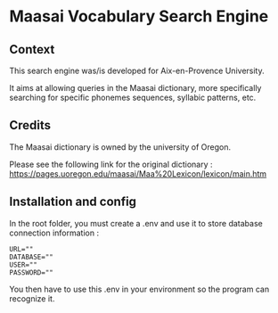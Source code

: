 # Maasai Vocabulary Search Engine

## Context
This search engine was/is developed for Aix-en-Provence University. 

It aims at allowing queries in the Maasai dictionary, more specifically searching for specific phonemes sequences, syllabic patterns, etc.

## Credits
The Maasai dictionary is owned by the university of Oregon.

Please see the following link for the original dictionary :
https://pages.uoregon.edu/maasai/Maa%20Lexicon/lexicon/main.htm

## Installation and config

In the root folder, you must create a .env and use it to store database connection information :

```
URL=""
DATABASE=""
USER=""
PASSWORD=""
```
You then have to use this .env in your environment so the program can recognize it.